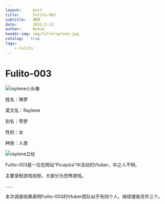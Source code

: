 ```yaml
---
layout:     post
title:      Fulito-003
subtitle:   琳梦
date:       2022-2-13
author:     NokuX
header-img: img/titleraylene.jpg
catalog:   true
tags:
    - Fulito
---
```

# Fulito-003

![raylene小头像]({{site.baseurl}}/img-post/fulito003.jpg)

姓名：琳梦

英文名：Raylene

别名：零梦

性别：女

种族：人类

![raylene立绘]({{site.baseurl}}/img-post/fulito003.png)

Fulito-003是一位在网站“Picapiza”中活动的Vtuber，中之人不明。

主要录制游戏视频，大部分为恐怖游戏。

……

本次调查结果表明Fulito-003的Vtuber团队似乎有四个人，继续搜查另外三个。
